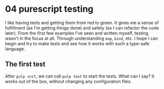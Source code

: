 # 04 purescript testing

I like having tests and getting them from red to green. It gives me a sense of fulfillment (as I'm getting things done) 
and safety (as I can refactor the code later). From the first few examples I've seen and written myself, testing wasn't 
in the focus at all. Through understanding `map`, `bind`, etc. I hope I can begin and try to make tests and see how it 
works with such a type-safe language.

## The first test

After `pulp init`, we can call `pulp test` to start the tests. What can I say? It works out of the box, without changing
any configuration files.
